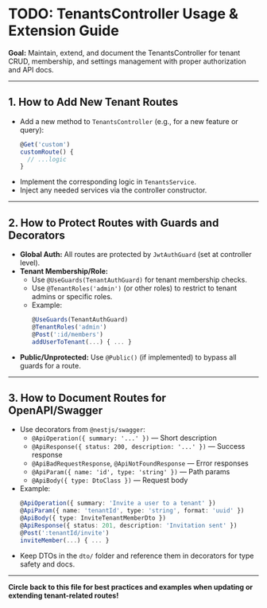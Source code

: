 # TODO: TenantsController Usage & Extension Guide

**Goal:** Maintain, extend, and document the TenantsController for tenant CRUD, membership, and settings management with proper authorization and API docs.

---

## 1. How to Add New Tenant Routes
- Add a new method to `TenantsController` (e.g., for a new feature or query):
  ```ts
  @Get('custom')
  customRoute() {
    // ...logic
  }
  ```
- Implement the corresponding logic in `TenantsService`.
- Inject any needed services via the controller constructor.

---

## 2. How to Protect Routes with Guards and Decorators
- **Global Auth:** All routes are protected by `JwtAuthGuard` (set at controller level).
- **Tenant Membership/Role:**
  - Use `@UseGuards(TenantAuthGuard)` for tenant membership checks.
  - Use `@TenantRoles('admin')` (or other roles) to restrict to tenant admins or specific roles.
  - Example:
    ```ts
    @UseGuards(TenantAuthGuard)
    @TenantRoles('admin')
    @Post(':id/members')
    addUserToTenant(...) { ... }
    ```
- **Public/Unprotected:** Use `@Public()` (if implemented) to bypass all guards for a route.

---

## 3. How to Document Routes for OpenAPI/Swagger
- Use decorators from `@nestjs/swagger`:
  - `@ApiOperation({ summary: '...' })` — Short description
  - `@ApiResponse({ status: 200, description: '...' })` — Success response
  - `@ApiBadRequestResponse`, `@ApiNotFoundResponse` — Error responses
  - `@ApiParam({ name: 'id', type: 'string' })` — Path params
  - `@ApiBody({ type: DtoClass })` — Request body
- Example:
  ```ts
  @ApiOperation({ summary: 'Invite a user to a tenant' })
  @ApiParam({ name: 'tenantId', type: 'string', format: 'uuid' })
  @ApiBody({ type: InviteTenantMemberDto })
  @ApiResponse({ status: 201, description: 'Invitation sent' })
  @Post(':tenantId/invite')
  inviteMember(...) { ... }
  ```
- Keep DTOs in the `dto/` folder and reference them in decorators for type safety and docs.

---

**Circle back to this file for best practices and examples when updating or extending tenant-related routes!** 